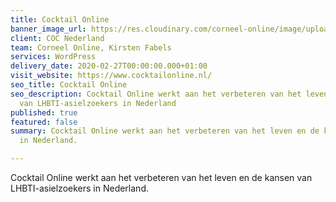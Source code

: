 ```yaml
---
title: Cocktail Online
banner_image_url: https://res.cloudinary.com/corneel-online/image/upload/v1602859183/corneel/cocktailonline_gi9vwk.jpg
client: COC Nederland
team: Corneel Online, Kirsten Fabels
services: WordPress
delivery_date: 2020-02-27T00:00:00.000+01:00
visit_website: https://www.cocktailonline.nl/
seo_title: Cocktail Online
seo_description: Cocktail Online werkt aan het verbeteren van het leven en de kansen
  van LHBTI-asielzoekers in Nederland
published: true
featured: false
summary: Cocktail Online werkt aan het verbeteren van het leven en de kansen van LHBTI-asielzoekers
  in Nederland.

---
```

Cocktail Online werkt aan het verbeteren van het leven en de kansen van LHBTI-asielzoekers in Nederland.